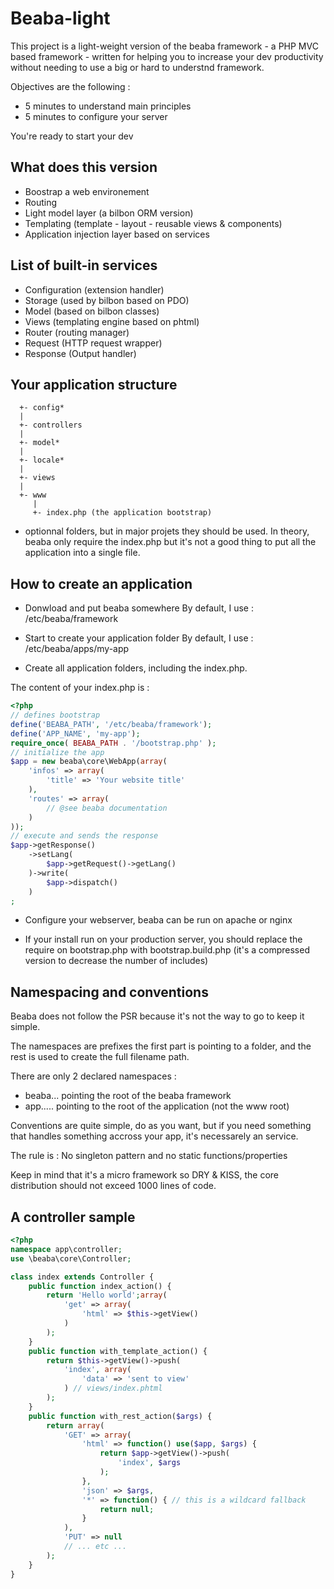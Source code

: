 # Beaba-light

This project is a light-weight version of the beaba framework - a PHP MVC based framework - written for 
helping you to increase your dev productivity without needing to use a big or hard to understnd framework.

Objectives are the following : 

* 5 minutes to understand main principles
* 5 minutes to configure your server

You're ready to start your dev

## What does this version

 - Boostrap a web environement
 - Routing
 - Light model layer (a bilbon ORM version)
 - Templating (template - layout - reusable views & components)
 - Application injection layer based on services

## List of built-in services

 - Configuration (extension handler)
 - Storage (used by bilbon based on PDO)
 - Model (based on bilbon classes)
 - Views (templating engine based on phtml)
 - Router (routing manager)
 - Request (HTTP request wrapper)
 - Response (Output handler)

## Your application structure

```
  +- config*
  |
  +- controllers
  |
  +- model*
  |
  +- locale*
  |
  +- views
  |
  +- www
     |
     +- index.php (the application bootstrap)
```

* optionnal folders, but in major projets they should be used. In theory, beaba
only require the index.php but it's not a good thing to put all the application
into a single file.

## How to create an application

- Donwload and put beaba somewhere
By default, I use : /etc/beaba/framework

- Start to create your application folder
By default, I use : /etc/beaba/apps/my-app

- Create all application folders, including the index.php.

The content of your index.php is :
```php
<?php
// defines bootstrap
define('BEABA_PATH', '/etc/beaba/framework');
define('APP_NAME', 'my-app');
require_once( BEABA_PATH . '/bootstrap.php' );
// initialize the app
$app = new beaba\core\WebApp(array(
    'infos' => array(
        'title' => 'Your website title'
    ),
    'routes' => array(
        // @see beaba documentation
    )
));
// execute and sends the response
$app->getResponse()
    ->setLang(
        $app->getRequest()->getLang()
    )->write(
        $app->dispatch()
    )
;
```

- Configure your webserver, beaba can be run on apache or nginx

- If your install run on your production server, you should replace the require
on bootstrap.php with bootstrap.build.php (it's a compressed version to decrease
the number of includes)

## Namespacing and conventions

Beaba does not follow the PSR because it's not the way to go to keep it simple.

The namespaces are prefixes the first part is pointing to a folder, and the rest
is used to create the full filename path.

There are only 2 declared namespaces :

 - beaba\... pointing the root of the beaba framework
 - app\..... pointing to the root of the application (not the www root)

Conventions are quite simple, do as you want, but if you need something that 
handles something accross your app, it's necessarely an service.

The rule is : No singleton pattern and no static functions/properties

Keep in mind that it's a micro framework so DRY & KISS, the core distribution
should not exceed 1000 lines of code.

## A controller sample

```php
<?php
namespace app\controller;
use \beaba\core\Controller;

class index extends Controller {
    public function index_action() {
        return 'Hello world';array(
            'get' => array(
                'html' => $this->getView()
            )
        );
    }
    public function with_template_action() {
        return $this->getView()->push(
            'index', array(
                'data' => 'sent to view'
            ) // views/index.phtml
        );
    }
    public function with_rest_action($args) {
        return array(
            'GET' => array(
                'html' => function() use($app, $args) {
                    return $app->getView()->push(
                        'index', $args
                    );
                },
                'json' => $args,
                '*' => function() { // this is a wildcard fallback
                    return null;
                }
            ),
            'PUT' => null
            // ... etc ...
        );
    }
}
```
